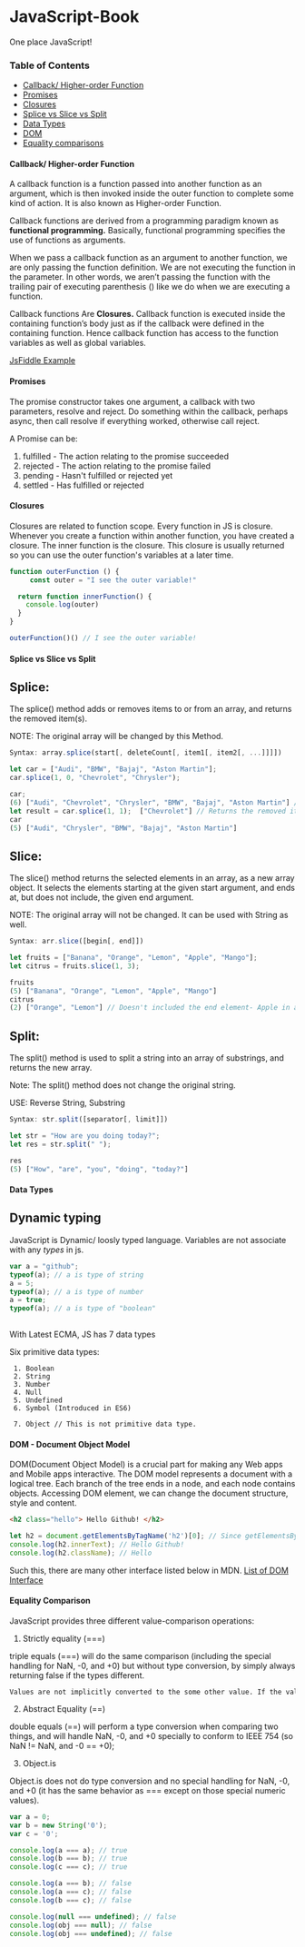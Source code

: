 # JavaScript-Book

One place JavaScript!

### Table of Contents

- [Callback/ Higher-order Function](#callback)
- [Promises](#promises)
- [Closures](#closures)
- [Splice vs Slice vs Split](#diffs)
- [Data Types](#datatypes)
- [DOM](#dom)
- [Equality comparisons](#eqality)

<a name=“callback”/>

#### Callback/ Higher-order Function

A callback function is a function passed into another function as an argument, 
which is then invoked inside the outer function to complete some kind of action.
It is also known as Higher-order Function.

Callback functions are derived from a programming paradigm known as **functional programming.**
Basically, functional programming specifies the use of functions as arguments.

When we pass a callback function as an argument to another function, we are only passing the function definition.
We are not executing the function in the parameter. In other words, we aren’t passing the function with the trailing
pair of executing parenthesis () like we do when we are executing a function.

Callback functions Are **Closures.** Callback function is executed inside the containing function’s body just as if
the callback were defined in the containing function. Hence callback function has access to the function variables as
well as global variables. 

[JsFiddle Example](http://jsfiddle.net/varit05/o3vu14kd/)

<a name=“promises”/>

#### Promises

The promise constructor takes one argument, a callback with two parameters, resolve and reject. 
Do something within the callback, perhaps async, then call resolve if everything worked, otherwise call reject.

A Promise can be:
1. fulfilled - The action relating to the promise succeeded
2. rejected - The action relating to the promise failed
3. pending - Hasn't fulfilled or rejected yet
4. settled - Has fulfilled or rejected

<a name=“closures”/>

#### Closures

Closures are related to function scope. Every function in JS is closure.
Whenever you create a function within another function, you have created a closure. The inner function is the closure.
This closure is usually returned so you can use the outer function's variables at a later time.

```javascript
function outerFunction () {
     const outer = "I see the outer variable!"

  return function innerFunction() {
    console.log(outer)
  }
}

outerFunction()() // I see the outer variable!
```

<a name=“sdiff”/>

#### Splice vs Slice vs Split

## Splice:
The splice() method adds or removes items to or from an array, and returns the removed item(s).

NOTE: The original array will be changed by this Method.
```javascript
Syntax: array.splice(start[, deleteCount[, item1[, item2[, ...]]]])

let car = ["Audi", "BMW", "Bajaj", "Aston Martin"];
car.splice(1, 0, "Chevrolet", "Chrysler");

car;
(6) ["Audi", "Chevrolet", "Chrysler", "BMW", "Bajaj", "Aston Martin"] // Added Chevrolet to car array at index of 1 and followed by Chrysler. Since Second argument is 0, none of the item is removed from an array.
let result = car.splice(1, 1);  ["Chevrolet"] // Returns the removed item 
car
(5) ["Audi", "Chrysler", "BMW", "Bajaj", "Aston Martin"]
```

## Slice:
The slice() method returns the selected elements in an array, as a new array object.
It selects the elements starting at the given start argument, and ends at, but does not include, the given end argument.

NOTE: The original array will not be changed. It can be used with String as well.
```javascript
Syntax: arr.slice([begin[, end]])

let fruits = ["Banana", "Orange", "Lemon", "Apple", "Mango"];
let citrus = fruits.slice(1, 3);

fruits
(5) ["Banana", "Orange", "Lemon", "Apple", "Mango"]
citrus
(2) ["Orange", "Lemon"] // Doesn't included the end element- Apple in an result array.
```

## Split:
The split() method is used to split a string into an array of substrings, and returns the new array.

Note: The split() method does not change the original string.

USE: Reverse String, Substring
```javascript
Syntax: str.split([separator[, limit]])

let str = "How are you doing today?";
let res = str.split(" ");

res
(5) ["How", "are", "you", "doing", "today?"]
```

<a name=“datatypes”/>

#### Data Types

## Dynamic typing

JavaScript is Dynamic/ loosly typed language. Variables are not associate with any *types* in js.

```javascript
var a = "github";
typeof(a); // a is type of string 
a = 5;
typeof(a); // a is type of number
a = true;
typeof(a); // a is type of "boolean" 
    
```

With Latest ECMA, JS has 7 data types

Six primitive data types:

     1. Boolean
     2. String
     3. Number
     4. Null 
     5. Undefined
     6. Symbol (Introduced in ES6)
     
     7. Object // This is not primitive data type.

<a name=“dom”/>

#### DOM - Document Object Model

DOM(Document Object Model) is a crucial part for making any Web apps and Mobile apps interactive. 
The DOM model represents a document with a logical tree. Each branch of the tree ends in a node, and each node contains objects.
Accessing DOM element, we can change the document structure, style and content.


```HTML
<h2 class="hello"> Hello Github! </h2>
```

```javascript
let h2 = document.getElementsByTagName('h2')[0]; // Since getElementsByTagName returns an array, to access it need to add [0]
console.log(h2.innerText); // Hello Github!
console.log(h2.className); // Hello
```
Such this, there are many other interface listed below in MDN.
[List of DOM Interface](https://developer.mozilla.org/en-US/docs/Web/API/Document_Object_Model#DOM_interfaces)

<a name=“equality”/>

#### Equality Comparison

JavaScript provides three different value-comparison operations:
1. Strictly equality (===)

triple equals (===) will do the same comparison (including the special handling for NaN, -0, and +0) but without type conversion, by simply always returning false if the types different.

```HTML
Values are not implicitly converted to the some other value. If the values have different types, values are considered differnt. 
```
2. Abstract Equality (==)

double equals (==) will perform a type conversion when comparing two things, and will handle NaN, -0, and +0 specially to conform to IEEE 754 (so NaN != NaN, and -0 == +0);

3. Object.is

Object.is does not do type conversion and no special handling for NaN, -0, and +0 (it has the same behavior as === except on those special numeric values).

``` javascript
var a = 0;
var b = new String('0');
var c = '0';

console.log(a === a); // true
console.log(b === b); // true
console.log(c === c); // true

console.log(a === b); // false
console.log(a === c); // false
console.log(b === c); // false

console.log(null === undefined); // false
console.log(obj === null); // false
console.log(obj === undefined); // false
```

